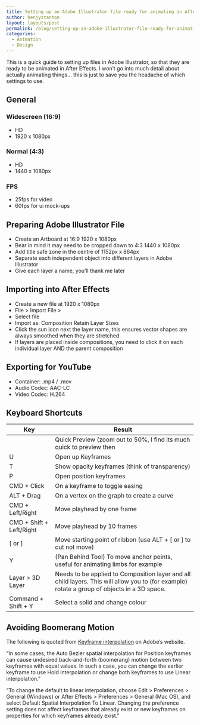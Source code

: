 ```yaml
---
title: Setting up an Adobe Illustrator file ready for animating in After Effects
author: benjystanton
layout: layouts/post 
permalink: /blog/setting-up-an-adobe-illustrator-file-ready-for-animating-in-after-effects/
categories:
  - Animation
  - Design
---
```

This is a quick guide to setting up files in Adobe Illustrator, so that they are ready to be animated in After Effects. I won’t go into much detail about actually animating things… this is just to save you the headache of which settings to use.

<!--more-->

## General

### Widescreen (16:9)

  * HD
  * 1920 x 1080px

### Normal (4:3)

  * HD
  * 1440 x 1080px

### FPS

  * 25fps for video
  * 60fps for ui mock-ups

## Preparing Adobe Illustrator File

  * Create an Artboard at 16:9 1920 x 1080px
  * Bear in mind it may need to be cropped down to 4:3 1440 x 1080px
  * Add title safe zone in the centre of 1152px x 864px
  * Separate each independent object into different layers in Adobe Illustrator
  * Give each layer a name, you’ll thank me later

## Importing into After Effects

  * Create a new file at 1920 x 1080px
  * File > Import File >
  * Select file
  * Import as: Composition Retain Layer Sizes
  * Click the sun icon next the layer name, this ensures vector shapes are always smoothed when they are stretched
  * If layers are placed inside compositions, you need to click it on each individual layer AND the parent composition

## Exporting for YouTube

  * Container: .mp4 / .mov
  * Audio Codec: AAC-LC
  * Video Codec: H.264

## Keyboard Shortcuts

| Key                      | Result                                                                                                                                       |
| ------------------------ | -------------------------------------------------------------------------------------------------------------------------------------------- |
|                          | Quick Preview (zoom out to 50%, I find its much quick to preview then                                                                        |
| U                        | Open up Keyframes                                                                                                                            |
| T                        | Show opacity keyframes (think of transparency)                                                                                               |
| P                        | Open position keyframes                                                                                                                      |
| CMD + Click              | On a keyframe to toggle easing                                                                                                               |
| ALT + Drag               | On a vertex on the graph to create a curve                                                                                                   |
| CMD + Left/Right         | Move playhead by one frame                                                                                                                   |
| CMD + Shift + Left/Right | Move playhead by 10 frames                                                                                                                   |
| [ or ]                   | Move starting point of ribbon (use ALT + [ or ] to cut not move)                                                                             |
| Y                        | (Pan Behind Tool) To move anchor points, useful for animating limbs for example                                                              |
| Layer > 3D Layer         | Needs to be applied to Composition layer and all child layers. This will allow you to (for example) rotate a group of objects in a 3D space. |
| Command + Shift + Y      | Select a solid and change colour                                                                                                             |

## Avoiding Boomerang Motion

The following is quoted from [Keyframe interpolation][1] on Adobe’s website.

“In some cases, the Auto Bezier spatial interpolation for Position keyframes can cause undesired back-and-forth (boomerang) motion between two keyframes with equal values. In such a case, you can change the earlier keyframe to use Hold interpolation or change both keyframes to use Linear interpolation.”

“To change the default to linear interpolation, choose Edit > Preferences > General (Windows) or After Effects > Preferences > General (Mac OS), and select Default Spatial Interpolation To Linear. Changing the preference setting does not affect keyframes that already exist or new keyframes on properties for which keyframes already exist.”

 [1]: https://helpx.adobe.com/after-effects/using/keyframe-interpolation.html